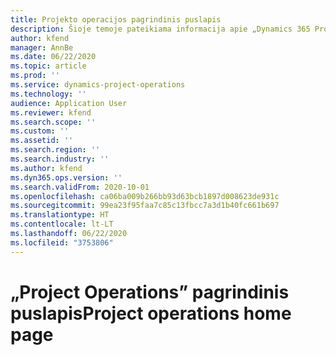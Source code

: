 ```yaml
---
title: Projekto operacijos pagrindinis puslapis
description: Šioje temoje pateikiama informacija apie „Dynamics 365 Project Operations“.
author: kfend
manager: AnnBe
ms.date: 06/22/2020
ms.topic: article
ms.prod: ''
ms.service: dynamics-project-operations
ms.technology: ''
audience: Application User
ms.reviewer: kfend
ms.search.scope: ''
ms.custom: ''
ms.assetid: ''
ms.search.region: ''
ms.search.industry: ''
ms.author: kfend
ms.dyn365.ops.version: ''
ms.search.validFrom: 2020-10-01
ms.openlocfilehash: ca06ba009b266bb93d63bcb1897d008623de931c
ms.sourcegitcommit: 99ea23f95faa7c85c13fbcc7a3d1b40fc661b697
ms.translationtype: HT
ms.contentlocale: lt-LT
ms.lasthandoff: 06/22/2020
ms.locfileid: "3753806"
---
```

# <a name="project-operations-home-page"></a><span data-ttu-id="a78d1-103">„Project Operations” pagrindinis puslapis</span><span class="sxs-lookup"><span data-stu-id="a78d1-103">Project operations home page</span></span>
